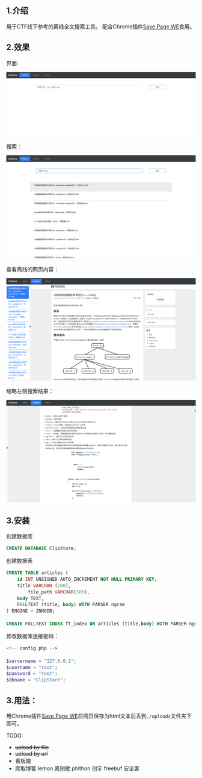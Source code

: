## 1.介绍
用于CTF线下参考的离线全文搜索工具。
配合Chrome插件[Save Page WE](https://chrome.google.com/webstore/detail/save-page-we/dhhpefjklgkmgeafimnjhojgjamoafof?hl=zh-CN)食用。

## 2.效果

界面:

![](./README/1.png)

搜索：

![](./README/2.png)

查看离线的网页内容：

![](./README/3.png)

缩略左侧搜索结果：

![](./README/4.png)

## 3.安装
创建数据库

``` sql
CREATE DATABASE ClipStore;
```
创建数据表
``` sql
CREATE TABLE articles (
    id INT UNSIGNED AUTO_INCREMENT NOT NULL PRIMARY KEY,
    title VARCHAR (200),
		file_path VARCHAR(500),
    body TEXT,
    FULLTEXT (title, body) WITH PARSER ngram
) ENGINE = INNODB;

CREATE FULLTEXT INDEX ft_index ON articles (title,body) WITH PARSER ngram;
```
修改数据库连接密码：
``` php
<!-- config.php -->

$servername = "127.0.0.1";
$username = "root";
$password = "root";
$dbname = "ClipStore";
```

## 3.用法：

用Chrome插件[Save Page WE](https://chrome.google.com/webstore/detail/save-page-we/dhhpefjklgkmgeafimnjhojgjamoafof?hl=zh-CN)将网页保存为html文本后丢到```./uploads```文件夹下即可。

TODO:
- ~~upload by file~~
- ~~upload by url~~
- 看板娘
- 爬取博客 lemon 离别歌 phithon 创宇 freebuf 安全客